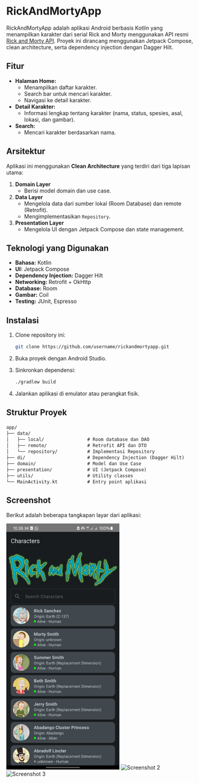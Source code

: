 # RickAndMortyApp

RickAndMortyApp adalah aplikasi Android berbasis Kotlin yang menampilkan karakter dari serial Rick and Morty menggunakan API resmi [Rick and Morty API](https://rickandmortyapi.com/). Proyek ini dirancang menggunakan Jetpack Compose, clean architecture, serta dependency injection dengan Dagger Hilt.

## Fitur

- **Halaman Home:**
  - Menampilkan daftar karakter.
  - Search bar untuk mencari karakter.
  - Navigasi ke detail karakter.
- **Detail Karakter:**
  - Informasi lengkap tentang karakter (nama, status, spesies, asal, lokasi, dan gambar).
- **Search:**
  - Mencari karakter berdasarkan nama.

## Arsitektur

Aplikasi ini menggunakan **Clean Architecture** yang terdiri dari tiga lapisan utama:

1. **Domain Layer**
   - Berisi model domain dan use case.
2. **Data Layer**
   - Mengelola data dari sumber lokal (Room Database) dan remote (Retrofit).
   - Mengimplementasikan `Repository`.
3. **Presentation Layer**
   - Mengelola UI dengan Jetpack Compose dan state management.

## Teknologi yang Digunakan

- **Bahasa:** Kotlin
- **UI:** Jetpack Compose
- **Dependency Injection:** Dagger Hilt
- **Networking:** Retrofit + OkHttp
- **Database:** Room
- **Gambar:** Coil
- **Testing:** JUnit, Espresso

## Instalasi

1. Clone repository ini:
   ```bash
   git clone https://github.com/username/rickandmortyapp.git
   ```

2. Buka proyek dengan Android Studio.

3. Sinkronkan dependensi:
   ```bash
   ./gradlew build
   ```

4. Jalankan aplikasi di emulator atau perangkat fisik.

## Struktur Proyek

```plaintext
app/
├── data/
│   ├── local/                # Room database dan DAO
│   ├── remote/               # Retrofit API dan DTO
│   └── repository/           # Implementasi Repository
├── di/                       # Dependency Injection (Dagger Hilt)
├── domain/                   # Model dan Use Case
├── presentation/             # UI (Jetpack Compose)
├── utils/                    # Utility classes
└── MainActivity.kt           # Entry point aplikasi
```

## Screenshot
Berikut adalah beberapa tangkapan layar dari aplikasi:

<img src="app/src/main/assets/gambar1.jpg" alt="Screenshot 1" width="300">
<img src="assets/Gambar%20WhatsApp%202025-01-08%20pukul%2010.37.37_39a6a6c0.jpg" alt="Screenshot 2" width="300">
<img src="assets/Gambar%20WhatsApp%202025-01-08%20pukul%2010.37.37_a5e6886d.jpg" alt="Screenshot 3" width="300">

